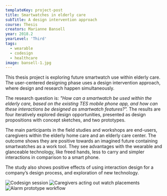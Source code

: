 ```yaml
---
templateKey: project-post
title: Smartwatches in elderly care
subTitle: A design intervention approach
course: Thesis
creators: Marianne Bansell
year: 2018.2
yearLevel: 'Third'
tags:
  - wearable
  - codesign
  - healthcare
image: bansell-1.jpg
---
```


This thesis project is exploring future smartwatch use within elderly care. The user-centered designing phase uses a design intervention approach, where design and research happen simultaneously.

The research question is: _"How can a smartwatch be used within the elderly care, based on the existing TES mobile phone app, and how can these interactions be designed as smartwatch features?"._ The results are four iteratively explored design opportunities, presented as design propositions with concept sketches, and two prototypes.

The main participants in the field studies and workshops are end-users, caregivers within the elderly home care and an elderly care center. The outcome shows they are positive towards an imagined future containing smartwatches as a work tool. They see advantages with the wearable and glanceable technology, like freed hands, less to carry and simpler interactions in comparison to a smart phone.

The study also shows positive effects of using interaction design for a company’s design process, and exploration of new technology.

<ImageSet>

![Codesign session](images/bansell-2.jpg 'Codesign session with healthcare professionals')
![Caregivers acting out watch placements](images/bansell-15.jpg 'Caregivers acting out watch placements')
![Alarm prototype workflow](images/bansell-3.jpg 'Alarm prototype workflow')

</ImageSet>
